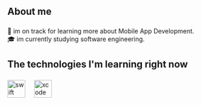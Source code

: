 <h2 align="left">About me</h2>

###

<p align="left">🌱 im on track for learning more about Mobile App Development.<br>🎓  im currently studying software engineering.</p>

###

<h2 align="left">The technologies I'm learning right now</h2>

###

<div align="left">
  <img src="https://cdn.jsdelivr.net/gh/devicons/devicon/icons/swift/swift-original.svg" height="40" alt="swift logo"  />
  <img width="12" />
  <img src="https://cdn.jsdelivr.net/gh/devicons/devicon/icons/xcode/xcode-original.svg" height="40" alt="xcode logo"  />
</div>

###
